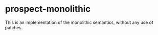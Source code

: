 # prospect-monolithic

This is an implementation of the monolithic semantics, without any use
of patches.
